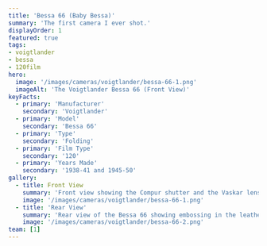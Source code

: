 ```yaml
---
title: 'Bessa 66 (Baby Bessa)'
summary: 'The first camera I ever shot.'
displayOrder: 1
featured: true
tags:
- voigtlander
- bessa
- 120film
hero:
  image: '/images/cameras/voigtlander/bessa-66-1.png'
  imageAlt: 'The Voigtlander Bessa 66 (Front View)'
keyFacts:
  - primary: 'Manufacturer'
    secondary: 'Voigtlander'
  - primary: 'Model'
    secondary: 'Bessa 66'
  - primary: 'Type'
    secondary: 'Folding'
  - primary: 'Film Type'
    secondary: '120'
  - primary: 'Years Made'
    secondary: '1938-41 and 1945-50'
gallery:
  - title: Front View
    summary: 'Front view showing the Compur shutter and the Vaskar lens.'
    image: '/images/cameras/voigtlander/bessa-66-1.png'
  - title: 'Rear View'
    summary: 'Rear view of the Bessa 66 showing embossing in the leatherette.'
    image: '/images/cameras/voigtlander/bessa-66-2.png'
team: [1]
---
```

